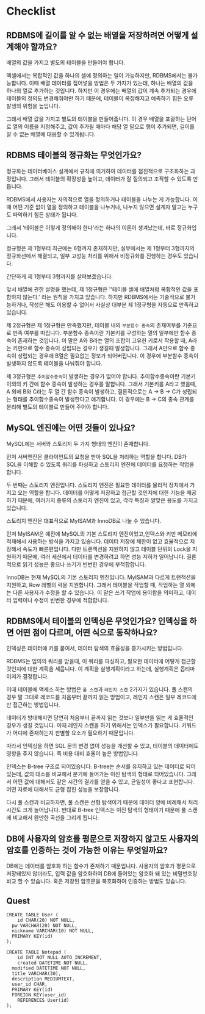 # Checklist



## RDBMS에 길이를 알 수 없는 배열을 저장하려면 어떻게 설계해야 할까요?

배열의 값을 가지고 별도의 테이블을 만들어야 합니다.

엑셀에서는 복합적인 값을 하나의 셀에 정의하는 일이 가능하지만, RDBMS에서는 불가능합니다. 이때 배열 데이터를 집어넣을 방법은 두 가지가 있는데, 하나는 배열의 값을 하나의 열로 추가하는 것입니다. 하지만 이 경우에는 배열의 값이 계속 추가되는 경우에 테이블의 정의도 변경해줘야만 하기 때문에, 테이블이 복잡해지고 예측하기 힘든 오류 발생의 위험을 높입니다.

그래서 배열 값을 가지고 별도의 테이블을 만들어줍니다. 이 경우 배열을 포괄하는 단어로 열의 이름을 지정해주고, 값이 추가될 때마다 해당 열 밑으로 행이 추가되면, 길이를 알 수 없는 배열에 대응할 수 있게됩니다.



 ## RDBMS 테이블의 정규화는 무엇인가요?

정규화는 데이터베이스 설계에서 규칙에 의거하여 데이터를 점진적으로 구조화하는 과정입니다. 그래서 테이블의 확장성을 높이고, 데이터가 잘 질의되고 조작할 수 있도록 만듭니다.

RDBMS에서 사용자는 자의적으로 열을 정의하거나 테이블을 나누는 게 가능합니다. 이때 어떤 기준 없이 열을 정의하고 테이블을 나누거나, 나누지 않으면 설계자 말고는 누구도 파악하기 힘든 상태가 됩니다.

그래서 '테이블은 이렇게 정의해야 한다'라는 하나의 이론이 생겨났는데, 바로 정규화입니다.

정규형은 제 1형부터 최근에는 6형까지 존재하지만, 실무에서는 제 1형부터 3형까지의 정규화선에서 해결되고, 일부 고성능 처리를 위해서 비정규화를 진행하는 경우도 있습니다.

간단하게 제 1형부터 3형까지를 살펴보겠습니다.

앞서 배열에 관한 설명을 했는데, 제 1정규형은 ''테이블 셀에 배열처럼 복합적인 값을 포함하지 않는다.' 라는 원칙을 가지고 있습니다. 하지만 RDBMS에서는 기술적으로 불가능하거나, 작성은 해도 이용할 수 없어서 사실상 대부분 제 1정규형을 자동으로 만족하고 있습니다.

제 2정규형은 제 1정규형은 만족했지만, 테이블 내의  `부분함수 종속`의 존재여부를 기준으로 만족 여부를 따집니다. 부분함수 종속이란 기본키를 구성하는 열의 일부에만 함수 종속이 존재하는 것입니다. 이 말은 A와 B라는 열의 조합이 고유한 키로서 작용할 때, A라는 키만으로 함수 종속이 성립되는 경우가 생길때 발생합니다. 그래서 A만으로 함수 종속이 성립되는 경우에 B열은 필요없는 정보가 되어버립니다. 이 경우에 부분함수 종속이 발생하지 않도록 테이블을 나눠줘야 합니다.

제 3정규형은 `추이함수종속`이 발생하는 경우가 없어야 합니다. 추이함수종속이란 기본키 이외의 키 간에 함수 종속이 발생하는 경우를 말합니다. 그래서 기본키를 A라고 했을때, A 외에 B와 C라는 두 열 간 함수 종속이 발생하고, 결론적으로는 A -> B -> C가 성립되는 형태를 추이함수종속이 발생한다고 얘기합니다. 이 경우에는 B -> C의 종속 관계를 분리해 별도의 테이블로 만들어 주어야 합니다.



## MySQL 엔진에는 어떤 것들이 있나요?

MySQL에는 서버와 스토리지 두 가지 형태의 엔진이 존재합니다.

먼저 서버엔진은 클라이언트의 요청을 받아 SQL을 처리하는 역할을 합니다. DB가 SQL을 이해할 수 있도록 쿼리를 파싱하고 스토리지 엔진에 데이터를 요청하는 작업을 합니다.

두 번째는 스토리지 엔진입니다. 스토리지 엔진은 필요한 데이터를 물리적 장치에서 가지고 오는 역할을 합니다. 데이터를 어떻게 저장하고 접근할 것인지에 대한 기능을 제공하기 때문에, 여러가지 종류의 스토리지 엔진이 있고, 각각 특징과 알맞은 용도를 가지고 있습니다.

스토리지 엔진은 대표적으로 MyISAM과 InnoDB로 나눌 수 있습니다.

먼저 MyISAM은 예전에 MySQL의 기본 스토리지 엔진이었고,인덱스와 키만 메모리에 적재해서 사용하는 방식을 가지고 있습니다. 데이터 저장에 제한이 없고 효율적으로 저장해서 속도가 빠른편입니다. 다만 트랜잭션을 지원하지 않고 테이블 단위의 Lock을 지원하기 때문에, 여러 세션에서 데이터를 변경하려고 하면 성능 저하가 일어납니다. 결론적으로 읽기 성능은 좋으나 쓰기가 빈번한 경우에 부적합합니다.

InnoDB는 현재 MySQL의 기본 스토리지 엔진입니다. MyISAM과 다르게 트랜잭션을 지원하고, Row 레벨의 락을 지원합니다. 그래서 테이블을 작업할 때, 작업하는 열 외에는 다른 사용자가 수정을 할 수 있습니다. 이 말은 쓰기 작업에 용이함을 의미하고, 데이터 입력이나 수정이 빈번한 경우에 적합합니다.



## RDBMS에서 테이블의 인덱싱은 무엇인가요? 인덱싱을 하면 어떤 점이 다르며, 어떤 식으로 동작하나요?

인덱싱은 데이터에 키를 붙여서, 데이터 탐색의 효율성을 증가시키는 방법입니다.

RDBMS는 임의의 쿼리를 받을때, 이 쿼리를 파싱하고, 필요한 데이터에 어떻게 접근할 것인지에 대한 계획을 세웁니다. 이 계획을 실행계획이라고 하는데, 실행계획은 옵티마이저가 결정합니다.

이때 테이블에 액세스 하는 방법은 `풀 스캔`과 `레인지 스캔` 2가지가 있습니다. 풀 스캔의 경우 말 그대로 레코드를 처음부터 끝까지 읽는 방법이고, 레인지 스캔은 일부 레코드에만 접근하는 방법입니다.

데이터가 방대해지면 당연히 처음부터 끝까지 읽는 것보다 일부만을 읽는 게 효율적인 경우가 생길 것입니다. 이때 레인지 스캔을 하기 위해서는 인덱스가 필요합니다. 키워드가 어디에 존재하는지 판별할 요소가 필요하기 때문입니다.

따라서 인덱싱을 하면 SQL 문의 변경 없이 성능을 개선할 수 있고, 테이블의 데이터에도 영향을 주지 않습니다. 즉 비용 대비 효율이 높은 방법입니다.

인덱스는 B-tree 구조로 되어있습니다. B-tree는 순서를 유지하고 있는 데이터로 되어있는데, 값의 대소를 비교해서 분기에 들어가는 이진 탐색의 형태로 되어있습니다. 그래서 어떤 값에 대해서도 같은 시간의 결과를 얻을 수 있고, 균일성이 좋다고 표현합니다. 어떤 자료에 대해서도 균형 잡힌 성능을 보장합니다.

다시 풀 스캔과 비교하자면, 풀 스캔은 선형 탐색이기 때문에 데이터 양에 비례해서 처리시간도 크게 늘어납니다. 반대로 B-tree 인덱스는 이진 탐색의 형태이기 때문에 풀 스캔에 비교해서 완만한 곡선을 그리게 됩니다.



## DB에 사용자의 암호를 평문으로 저장하지 않고도 사용자의 암호를 인증하는 것이 가능한 이유는 무엇일까요?

DB에는 데이터를 암호화 하는 함수가 존재하기 때문입니다. 사용자의 암호가 평문으로 저장돼있지 않더라도, 입력 값을 암호화하여 DB에 들어있는 암호화 돼 있는 비밀번호랑 비교 할 수 있습니다. 혹은 저장된 암호문을 복호화하여 인증하는 방법도 있습니다.



## Quest

``` mysql
CREATE TABLE User (
	id CHAR(20) NOT NULL,
  pw VARCHAR(20) NOT NULL,
  nickname VARCHAR(10) NOT NULL,
  PRIMARY KEY(id)
);

CREATE TABLE Notepad (
	id INT NOT NULL AUTO_INCREMENT,
 	created DATETIME NOT NULL,
  modified DATETIME NOT NULL,
  title VARCHAR(30),
  description MEDIUMTEXT,
  user_id CHAR,
  PRIMARY KEY(id)
  FOREIGN KEY(user_id)
  	REFERENCES User(id)
);
```

